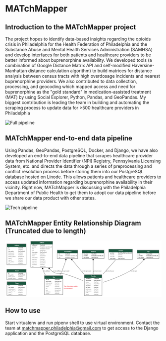 # MATchMapper

## Introduction to the MATchMapper project

The project hopes to identify data-based insights regarding the opioids crisis in Philadelphia for the Health Federation of Philadelphia and the Substance Abuse and Mental Health Services Administration (SAMHSA) and develop interfaces for both patients and healthcare providers to be better informed about buprenorphine availability. We developed tools (a combination of Google Distance Matrix API and self-modified Haversine-Manhattan distance calculation algorithm) to build matrices for distance analysis between census tracts with high overdosage incidents and nearest buprenorphine providers. We also contributed to data collection, processing, and geocoding which mapped access and need for buprenorphine as the "gold standard" in medication-assisted treatment (MAT) by using Social Explorer, Python, Pandas, and GeoPandas. My biggest contribution is leading the team in building and automating the scraping process to update data for >500 healthcare providers in Philadelphia

![Full pipeline](https://github.com/samueltan97/MATchMapper/blob/master/database/Capture.JPG)

## MATchMapper end-to-end data pipeline

Using Pandas, GeoPandas, PostgreSQL, Docker, and Django, we have also developed an end-to-end data pipeline that scrapes healthcare provider data from National Provider Identifier (NPI) Registry, Pennsylvania Licensing System, etc. and directs the data through a series of preprocessing and conflict resolution process before storing them into our PostgreSQL database hosted on Linode. This allows patients and healthcare providers to access updated information regarding buprenorphine availability in their vicinity. Right now, MATchMapper is discussing with the Philadelphia Department of Public Health to get them to adopt our data pipeline before we share our data product with other states.

![Tech pipeline](https://github.com/samueltan97/MATchMapper/blob/master/database/CAPTURE.png)

## MATchMapper Entity Relationship Diagram (Truncated due to length)

![ERD](https://github.com/CodeForPhilly/MATchMapper/blob/master/database/ERD_truncated.png)

## How to use

Start virtualenv and run pipenv shell to use virtual environment. Contact the team at matchmapper.philadelphia@gmail.com to get access to the Django application and the PostgreSQL database.
